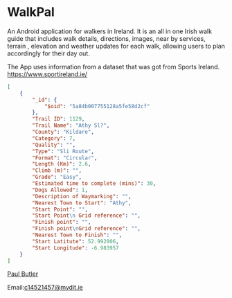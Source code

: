 # WalkPal

An Android application for walkers in Ireland. It is an all in one Irish walk guide that includes walk details, directions, images, near by services, terrain , elevation and weather updates for each walk, allowing users to plan accordingly for their day out.

The App uses information from a dataset that was got from Sports Ireland.  https://www.sportireland.ie/

```JSON
[
    {
        "_id": {
            "$oid": "5a84b007755128a5fe58d2cf"
        },
        "Trail ID": 1129,
        "Trail Name": "Athy Sl?",
        "County": "Kildare",
        "Category": 7,
        "Quality": "",
        "Type": "Sli Route",
        "Format": "Circular",
        "Length (Km)": 2.6,
        "Climb (m)": "",
        "Grade": "Easy",
        "Estimated time to complete (mins)": 30,
        "Dogs Allowed": 1,
        "Description of Waymarking": "",
        "Nearest Town to Start": "Athy",
        "Start Point": "",
        "Start Point\n Grid reference": "",
        "Finish point": "",
        "Finish point\nGrid reference": "",
        "Nearest Town to Finish": "",
        "Start Latitute": 52.992006,
        "Start Longitude": -6.983957
    }
]
```

[Paul Butler](https://www.linkedin.com/in/paul-butler-90b322143/)

Email:c14521457@mydit.ie
